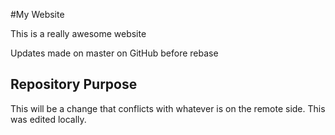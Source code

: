 #My Website

This is a really awesome website

Updates made on master on GitHub before rebase

## Repository Purpose

This will be a change that conflicts with whatever is on the remote side.
This was edited locally.
